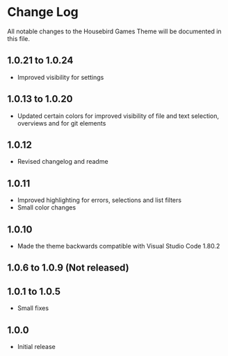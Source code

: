 # Change Log

All notable changes to the Housebird Games Theme will be documented in this file.

## 1.0.21 to 1.0.24

- Improved visibility for settings

## 1.0.13 to 1.0.20

- Updated certain colors for improved visibility of file and text selection, overviews and for git elements

## 1.0.12

- Revised changelog and readme


## 1.0.11

- Improved highlighting for errors, selections and list filters
- Small color changes


## 1.0.10

- Made the theme backwards compatible with Visual Studio Code 1.80.2


## 1.0.6 to 1.0.9 (Not released)


## 1.0.1 to 1.0.5

- Small fixes


## 1.0.0

- Initial release
